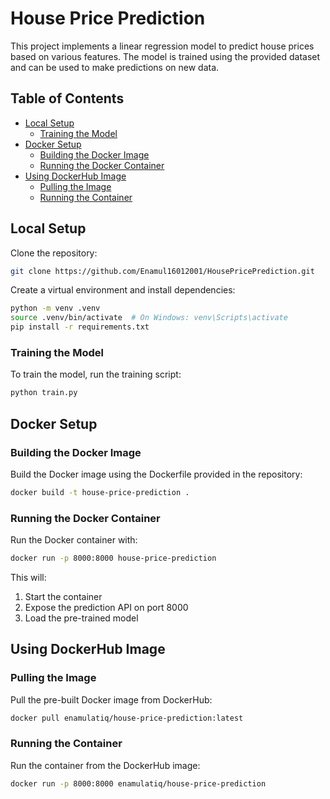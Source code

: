 # House Price Prediction

This project implements a linear regression model to predict house prices based on various features. The model is trained using the provided dataset and can be used to make predictions on new data.

## Table of Contents
- [Local Setup](#local-setup)
  - [Training the Model](#training-the-model)
- [Docker Setup](#docker-setup)
  - [Building the Docker Image](#building-the-docker-image)
  - [Running the Docker Container](#running-the-docker-container)
- [Using DockerHub Image](#using-dockerhub-image)
  - [Pulling the Image](#pulling-the-image)
  - [Running the Container](#running-the-container)


## Local Setup

Clone the repository:

```bash
git clone https://github.com/Enamul16012001/HousePricePrediction.git
```

Create a virtual environment and install dependencies:

```bash
python -m venv .venv
source .venv/bin/activate  # On Windows: venv\Scripts\activate
pip install -r requirements.txt
```

### Training the Model

To train the model, run the training script:

```bash
python train.py
```

## Docker Setup

### Building the Docker Image

Build the Docker image using the Dockerfile provided in the repository:

```bash
docker build -t house-price-prediction .
```

### Running the Docker Container

Run the Docker container with:

```bash
docker run -p 8000:8000 house-price-prediction
```

This will:
1. Start the container
2. Expose the prediction API on port 8000
3. Load the pre-trained model

## Using DockerHub Image

### Pulling the Image

Pull the pre-built Docker image from DockerHub:

```bash
docker pull enamulatiq/house-price-prediction:latest
```

### Running the Container

Run the container from the DockerHub image:

```bash
docker run -p 8000:8000 enamulatiq/house-price-prediction
```

